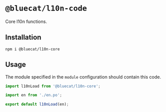 # `@bluecat/l10n-code`

Core l10n functions.

## Installation

```shell
npm i @bluecat/l10n-core
```

## Usage

The module specified in the `module` configuration should contain this code.

```js
import l10nLoad from '@bluecat/l10n-core';

import en from './en.po';

export default l10nLoad(en);
```
